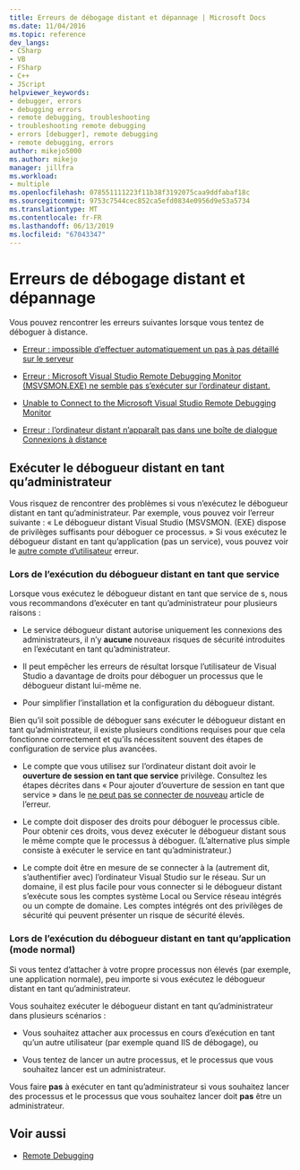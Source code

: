 ```yaml
---
title: Erreurs de débogage distant et dépannage | Microsoft Docs
ms.date: 11/04/2016
ms.topic: reference
dev_langs:
- CSharp
- VB
- FSharp
- C++
- JScript
helpviewer_keywords:
- debugger, errors
- debugging errors
- remote debugging, troubleshooting
- troubleshooting remote debugging
- errors [debugger], remote debugging
- remote debugging, errors
author: mikejo5000
ms.author: mikejo
manager: jillfra
ms.workload:
- multiple
ms.openlocfilehash: 078551111223f11b38f3192075caa9ddfabaf18c
ms.sourcegitcommit: 9753c7544cec852ca5efd0834e0956d9e53a5734
ms.translationtype: MT
ms.contentlocale: fr-FR
ms.lasthandoff: 06/13/2019
ms.locfileid: "67043347"
---
```

# <a name="remote-debugging-errors-and-troubleshooting"></a>Erreurs de débogage distant et dépannage

Vous pouvez rencontrer les erreurs suivantes lorsque vous tentez de déboguer à distance.

- [Erreur : impossible d’effectuer automatiquement un pas à pas détaillé sur le serveur](../debugger/error-unable-to-automatically-step-into-the-server.md)

- [Erreur : Microsoft Visual Studio Remote Debugging Monitor (MSVSMON.EXE) ne semble pas s’exécuter sur l’ordinateur distant.](/visualstudio/debugger/error-remote-debugging-monitor-msvsmon-exe-does-not-appear-to-be-running)

- [Unable to Connect to the Microsoft Visual Studio Remote Debugging Monitor](../debugger/unable-to-connect-to-the-microsoft-visual-studio-remote-debugging-monitor.md)

- [Erreur : l’ordinateur distant n’apparaît pas dans une boîte de dialogue Connexions à distance](../debugger/error-remote-machine-does-not-appear-in-a-remote-connections-dialog.md)

## <a name="run-the-remote-debugger-as-an-administrator"></a>Exécuter le débogueur distant en tant qu’administrateur

Vous risquez de rencontrer des problèmes si vous n’exécutez le débogueur distant en tant qu’administrateur. Par exemple, vous pouvez voir l’erreur suivante : « Le débogueur distant Visual Studio (MSVSMON. (EXE) dispose de privilèges suffisants pour déboguer ce processus. » Si vous exécutez le débogueur distant en tant qu’application (pas un service), vous pouvez voir le [autre compte d’utilisateur](error-the-microsoft-visual-studio-remote-debugging-monitor-on-the-remote-computer-is-running-as-a-different-user.md) erreur.

### <a name="when-running-the-remote-debugger-as-a-service"></a>Lors de l’exécution du débogueur distant en tant que service

Lorsque vous exécutez le débogueur distant en tant que service de s, nous vous recommandons d’exécuter en tant qu’administrateur pour plusieurs raisons :

- Le service débogueur distant autorise uniquement les connexions des administrateurs, il n’y **aucune** nouveaux risques de sécurité introduites en l’exécutant en tant qu’administrateur.

- Il peut empêcher les erreurs de résultat lorsque l’utilisateur de Visual Studio a davantage de droits pour déboguer un processus que le débogueur distant lui-même ne.

- Pour simplifier l’installation et la configuration du débogueur distant.

Bien qu’il soit possible de déboguer sans exécuter le débogueur distant en tant qu’administrateur, il existe plusieurs conditions requises pour que cela fonctionne correctement et qu’ils nécessitent souvent des étapes de configuration de service plus avancées.

- Le compte que vous utilisez sur l’ordinateur distant doit avoir le **ouverture de session en tant que service** privilège. Consultez les étapes décrites dans « Pour ajouter d’ouverture de session en tant que service » dans le [ne peut pas se connecter de nouveau](error-the-visual-studio-remote-debugger-service-on-the-target-computer-cannot-connect-back-to-this-computer.md) article de l’erreur.

- Le compte doit disposer des droits pour déboguer le processus cible. Pour obtenir ces droits, vous devez exécuter le débogueur distant sous le même compte que le processus à déboguer. (L’alternative plus simple consiste à exécuter le service en tant qu’administrateur.) 

- Le compte doit être en mesure de se connecter à la (autrement dit, s’authentifier avec) l’ordinateur Visual Studio sur le réseau. Sur un domaine, il est plus facile pour vous connecter si le débogueur distant s’exécute sous les comptes système Local ou Service réseau intégrés ou un compte de domaine. Les comptes intégrés ont des privilèges de sécurité qui peuvent présenter un risque de sécurité élevés.

### <a name="when-running-the-remote-debugger-as-an-application-normal-mode"></a>Lors de l’exécution du débogueur distant en tant qu’application (mode normal)

Si vous tentez d’attacher à votre propre processus non élevés (par exemple, une application normale), peu importe si vous exécutez le débogueur distant en tant qu’administrateur.

Vous souhaitez exécuter le débogueur distant en tant qu’administrateur dans plusieurs scénarios :

- Vous souhaitez attacher aux processus en cours d’exécution en tant qu’un autre utilisateur (par exemple quand IIS de débogage), ou

- Vous tentez de lancer un autre processus, et le processus que vous souhaitez lancer est un administrateur.

Vous faire **pas** à exécuter en tant qu’administrateur si vous souhaitez lancer des processus et le processus que vous souhaitez lancer doit **pas** être un administrateur.

## <a name="see-also"></a>Voir aussi
- [Remote Debugging](../debugger/remote-debugging.md)